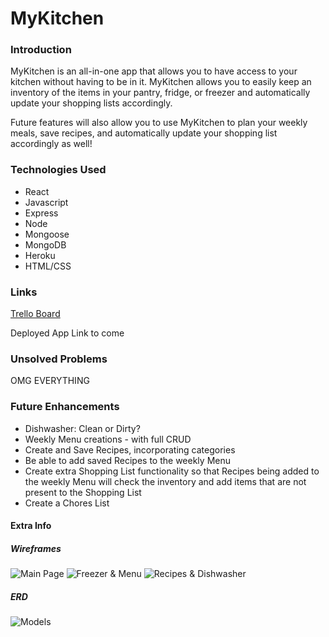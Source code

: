# **MyKitchen**

### **Introduction**
MyKitchen is an all-in-one app that allows you to have access to your kitchen without having to be in it. MyKitchen allows you to easily keep an inventory of the items in your pantry, fridge, or freezer and automatically update your shopping lists accordingly. 

Future features will also allow you to use MyKitchen to plan your weekly meals, save recipes, and automatically update your shopping list accordingly as well!

### **Technologies Used**
- React
- Javascript
- Express
- Node
- Mongoose
- MongoDB
- Heroku
- HTML/CSS

### **Links**
[Trello Board](https://trello.com/b/rPAKVynp)

Deployed App Link to come

### **Unsolved Problems**
OMG EVERYTHING

### **Future Enhancements**
- Dishwasher: Clean or Dirty?
- Weekly Menu creations - with full CRUD
- Create and Save Recipes, incorporating categories
- Be able to add saved Recipes to the weekly Menu
- Create extra Shopping List functionality so that Recipes being added to the weekly Menu will check the inventory and add items that are not present to the Shopping List
- Create a Chores List 

#### **Extra Info**

##### Wireframes
![Main Page](https://i.imgur.com/s4jgt5f.jpg)
![Freezer & Menu](https://i.imgur.com/lVLUoHJ.jpg)
![Recipes & Dishwasher](https://i.imgur.com/Jdh4Dld.jpg)

##### ERD
![Models](https://i.imgur.com/3g9v3t4.jpg)
